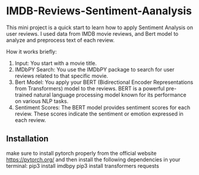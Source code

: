 # IMDB-Reviews-Sentiment-Aanalysis

This mini project is a quick start to learn how to apply Sentiment Analysis on user reviews.
I used data from IMDB movie reviews, and Bert model to analyze and preprocess text of each review.

How it works briefly:  

1. Input: You start with a movie title.
2. IMDbPY Search: You use the IMDbPY package to search for user reviews related to that specific movie.
3. Bert Model: You apply your BERT (Bidirectional Encoder Representations from Transformers) model to the reviews. BERT is a powerful pre-trained natural language processing model known for its performance on various NLP tasks.
4. Sentiment Scores: The BERT model provides sentiment scores for each review. These scores indicate the sentiment or emotion expressed in each review.


## Installation
make sure to install pytorch properly from the official website https://pytorch.org/
and then install the following dependencies in your terminal:
  pip3 install imdbpy 
  pip3 install transformers requests
